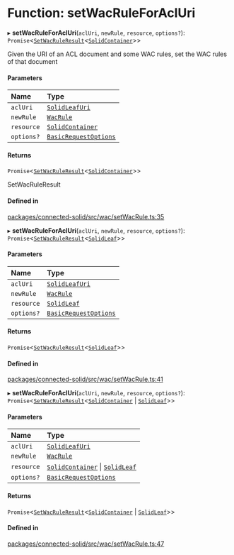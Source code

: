 # Function: setWacRuleForAclUri

▸ **setWacRuleForAclUri**(`aclUri`, `newRule`, `resource`, `options?`): `Promise`\<[`SetWacRuleResult`](../types/SetWacRuleResult.md)\<[`SolidContainer`](../classes/SolidContainer.md)\>\>

Given the URI of an ACL document and some WAC rules, set the WAC rules of
that document

#### Parameters

| Name | Type |
| :------ | :------ |
| `aclUri` | [`SolidLeafUri`](../types/SolidLeafUri.md) |
| `newRule` | [`WacRule`](../interfaces/WacRule.md) |
| `resource` | [`SolidContainer`](../classes/SolidContainer.md) |
| `options?` | [`BasicRequestOptions`](../interfaces/BasicRequestOptions.md) |

#### Returns

`Promise`\<[`SetWacRuleResult`](../types/SetWacRuleResult.md)\<[`SolidContainer`](../classes/SolidContainer.md)\>\>

SetWacRuleResult

#### Defined in

[packages/connected-solid/src/wac/setWacRule.ts:35](https://github.com/o-development/ldo/blob/db87958cb6f858f6cf7340ba5d9536a3a794d587/packages/connected-solid/src/wac/setWacRule.ts#L35)

▸ **setWacRuleForAclUri**(`aclUri`, `newRule`, `resource`, `options?`): `Promise`\<[`SetWacRuleResult`](../types/SetWacRuleResult.md)\<[`SolidLeaf`](../classes/SolidLeaf.md)\>\>

#### Parameters

| Name | Type |
| :------ | :------ |
| `aclUri` | [`SolidLeafUri`](../types/SolidLeafUri.md) |
| `newRule` | [`WacRule`](../interfaces/WacRule.md) |
| `resource` | [`SolidLeaf`](../classes/SolidLeaf.md) |
| `options?` | [`BasicRequestOptions`](../interfaces/BasicRequestOptions.md) |

#### Returns

`Promise`\<[`SetWacRuleResult`](../types/SetWacRuleResult.md)\<[`SolidLeaf`](../classes/SolidLeaf.md)\>\>

#### Defined in

[packages/connected-solid/src/wac/setWacRule.ts:41](https://github.com/o-development/ldo/blob/db87958cb6f858f6cf7340ba5d9536a3a794d587/packages/connected-solid/src/wac/setWacRule.ts#L41)

▸ **setWacRuleForAclUri**(`aclUri`, `newRule`, `resource`, `options?`): `Promise`\<[`SetWacRuleResult`](../types/SetWacRuleResult.md)\<[`SolidContainer`](../classes/SolidContainer.md) \| [`SolidLeaf`](../classes/SolidLeaf.md)\>\>

#### Parameters

| Name | Type |
| :------ | :------ |
| `aclUri` | [`SolidLeafUri`](../types/SolidLeafUri.md) |
| `newRule` | [`WacRule`](../interfaces/WacRule.md) |
| `resource` | [`SolidContainer`](../classes/SolidContainer.md) \| [`SolidLeaf`](../classes/SolidLeaf.md) |
| `options?` | [`BasicRequestOptions`](../interfaces/BasicRequestOptions.md) |

#### Returns

`Promise`\<[`SetWacRuleResult`](../types/SetWacRuleResult.md)\<[`SolidContainer`](../classes/SolidContainer.md) \| [`SolidLeaf`](../classes/SolidLeaf.md)\>\>

#### Defined in

[packages/connected-solid/src/wac/setWacRule.ts:47](https://github.com/o-development/ldo/blob/db87958cb6f858f6cf7340ba5d9536a3a794d587/packages/connected-solid/src/wac/setWacRule.ts#L47)
